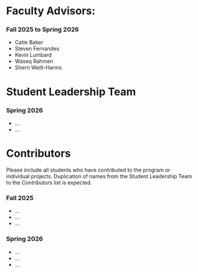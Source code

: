 # Faculty Advisors: 
### Fall 2025 to Spring 2026
- Catie Baker 
- Steven Fernandes 
- Kevin Lumbard 
- Waseq Rahmen 
- Sherri Weitl-Harms 

# Student Leadership Team 
### Spring 2026 
- ... 
- ... 
 
# Contributors 
 
Please include all students who have contributed to the program or individual projects. Duplication of names from the Student Leadership Team to the Contributors list is expected. 
 
### Fall 2025
- ... 
- ... 
- ... 

### Spring 2026
- ... 
- ... 
- ... 
